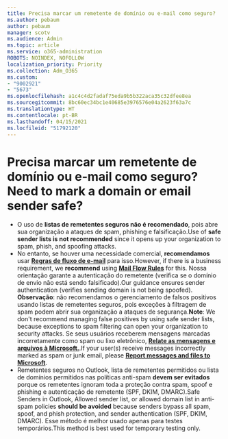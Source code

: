 ```yaml
---
title: Precisa marcar um remetente de domínio ou e-mail como seguro?
ms.author: pebaum
author: pebaum
manager: scotv
ms.audience: Admin
ms.topic: article
ms.service: o365-administration
ROBOTS: NOINDEX, NOFOLLOW
localization_priority: Priority
ms.collection: Adm_O365
ms.custom:
- "9002921"
- "5673"
ms.openlocfilehash: a1c4c4d2fadaf75eda9b5b322aca35c32dfee8ea
ms.sourcegitcommit: 8bc60ec34bc1e40685e3976576e04a2623f63a7c
ms.translationtype: HT
ms.contentlocale: pt-BR
ms.lasthandoff: 04/15/2021
ms.locfileid: "51792120"
---
```

# <a name="need-to-mark-a-domain-or-email-sender-safe"></a><span data-ttu-id="98e8c-102">Precisa marcar um remetente de domínio ou e-mail como seguro?</span><span class="sxs-lookup"><span data-stu-id="98e8c-102">Need to mark a domain or email sender safe?</span></span>

- <span data-ttu-id="98e8c-103">O uso de **listas de remetentes seguros não é recomendado**, pois abre sua organização a ataques de spam, phishing e falsificação.</span><span class="sxs-lookup"><span data-stu-id="98e8c-103">Use of **safe sender lists is not recommended** since it opens up your organization to spam, phish, and spoofing attacks.</span></span>
- <span data-ttu-id="98e8c-104">No entanto, se houver uma necessidade comercial, **recomendamos** usar **[Regras de fluxo de e-mail](https://docs.microsoft.com/microsoft-365/security/office-365-security/create-safe-sender-lists-in-office-365?view=o365-worldwide#recommended-use-mail-flow-rules)** para isso.</span><span class="sxs-lookup"><span data-stu-id="98e8c-104">However, if there is a business requirement, we **recommend** using **[Mail Flow Rules](https://docs.microsoft.com/microsoft-365/security/office-365-security/create-safe-sender-lists-in-office-365?view=o365-worldwide#recommended-use-mail-flow-rules)** for this.</span></span> <span data-ttu-id="98e8c-105">Nossa orientação garante a autenticação do remetente (verifica se o domínio de envio não está sendo falsificado).</span><span class="sxs-lookup"><span data-stu-id="98e8c-105">Our guidance ensures sender authentication (verifies sending domain is not being spoofed).</span></span> <span data-ttu-id="98e8c-106">**Observação**: não recomendamos o gerenciamento de falsos positivos usando listas de remetentes seguros, pois exceções à filtragem de spam podem abrir sua organização a ataques de segurança.</span><span class="sxs-lookup"><span data-stu-id="98e8c-106">**Note**: We don't recommend managing false positives by using safe sender lists, because exceptions to spam filtering can open your organization to security attacks.</span></span> <span data-ttu-id="98e8c-107">Se seus usuários receberem mensagens marcadas incorretamente como spam ou lixo eletrônico, **[Relate as mensagens e arquivos à Microsoft.](https://protection.office.com/reportsubmission)**.</span><span class="sxs-lookup"><span data-stu-id="98e8c-107">If your user(s) receive messages incorrectly marked as spam or junk email, please **[Report messages and files to Microsoft](https://protection.office.com/reportsubmission)**.</span></span>
- <span data-ttu-id="98e8c-108">Remetentes seguros no Outlook, lista de remetentes permitidos ou lista de domínios permitidos nas políticas anti-spam **devem ser evitados** porque os remetentes ignoram toda a proteção contra spam, spoof e phishing e autenticação de remetente (SPF, DKIM, DMARC).</span><span class="sxs-lookup"><span data-stu-id="98e8c-108">Safe Senders in Outlook, Allowed sender list, or allowed domain list in anti-spam policies **should be avoided** because senders bypass all spam, spoof, and phish protection, and sender authentication (SPF, DKIM, DMARC).</span></span> <span data-ttu-id="98e8c-109">Esse método é melhor usado apenas para testes temporários.</span><span class="sxs-lookup"><span data-stu-id="98e8c-109">This method is best used for temporary testing only.</span></span>
